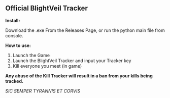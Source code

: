 ## Official BlightVeil Tracker


**Install:**

Download the .exe From the Releases Page, or run the python main file from console.


**How to use:**
1. Launch the Game
2. Launch the BlightVeil Tracker and input your Tracker key
3. Kill everyone you meet (in game)


**Any abuse of the Kill Tracker will result in a ban from your kills being tracked.**


*SIC SEMPER TYRANNIS ET CORVIS*
